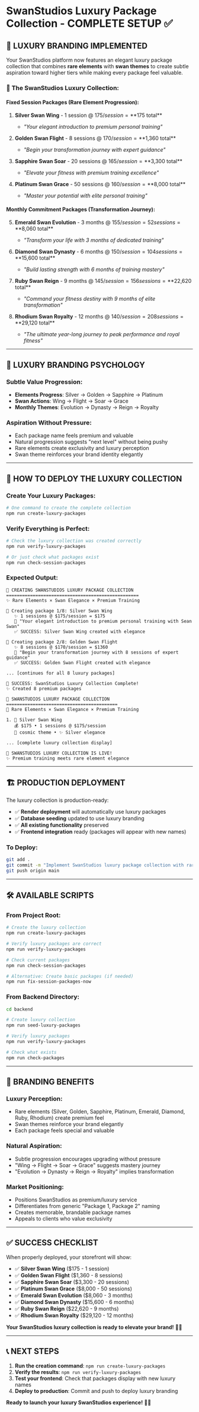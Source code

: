 # SwanStudios Luxury Package Collection - COMPLETE SETUP ✅

## 🦢 **LUXURY BRANDING IMPLEMENTED**

Your SwanStudios platform now features an elegant luxury package collection that combines **rare elements** with **swan themes** to create subtle aspiration toward higher tiers while making every package feel valuable.

### 💎 **The SwanStudios Luxury Collection:**

#### **Fixed Session Packages** (Rare Element Progression):
1. **Silver Swan Wing** - 1 session @ $175/session = **$175 total**
   - *"Your elegant introduction to premium personal training"*
   
2. **Golden Swan Flight** - 8 sessions @ $170/session = **$1,360 total**
   - *"Begin your transformation journey with expert guidance"*
   
3. **Sapphire Swan Soar** - 20 sessions @ $165/session = **$3,300 total**
   - *"Elevate your fitness with premium training excellence"*
   
4. **Platinum Swan Grace** - 50 sessions @ $160/session = **$8,000 total**
   - *"Master your potential with elite personal training"*

#### **Monthly Commitment Packages** (Transformation Journey):
5. **Emerald Swan Evolution** - 3 months @ $155/session = 52 sessions = **$8,060 total**
   - *"Transform your life with 3 months of dedicated training"*
   
6. **Diamond Swan Dynasty** - 6 months @ $150/session = 104 sessions = **$15,600 total**
   - *"Build lasting strength with 6 months of training mastery"*
   
7. **Ruby Swan Reign** - 9 months @ $145/session = 156 sessions = **$22,620 total**
   - *"Command your fitness destiny with 9 months of elite transformation"*
   
8. **Rhodium Swan Royalty** - 12 months @ $140/session = 208 sessions = **$29,120 total**
   - *"The ultimate year-long journey to peak performance and royal fitness"*

---

## 🎯 **LUXURY BRANDING PSYCHOLOGY**

### **Subtle Value Progression:**
- **Elements Progress**: Silver → Golden → Sapphire → Platinum
- **Swan Actions**: Wing → Flight → Soar → Grace  
- **Monthly Themes**: Evolution → Dynasty → Reign → Royalty

### **Aspiration Without Pressure:**
- Each package name feels premium and valuable
- Natural progression suggests "next level" without being pushy  
- Rare elements create exclusivity and luxury perception
- Swan theme reinforces your brand identity elegantly

---

## 🚀 **HOW TO DEPLOY THE LUXURY COLLECTION**

### **Create Your Luxury Packages:**
```bash
# One command to create the complete collection
npm run create-luxury-packages
```

### **Verify Everything is Perfect:**
```bash
# Check the luxury collection was created correctly
npm run verify-luxury-packages

# Or just check what packages exist
npm run check-session-packages
```

### **Expected Output:**
```
🦢 CREATING SWANSTUDIOS LUXURY PACKAGE COLLECTION
==================================================
✨ Rare Elements × Swan Elegance × Premium Training

💎 Creating package 1/8: Silver Swan Wing
   ✨ 1 sessions @ $175/session = $175
   🦢 "Your elegant introduction to premium personal training with Sean Swan"
   ✅ SUCCESS: Silver Swan Wing created with elegance

💎 Creating package 2/8: Golden Swan Flight
   ✨ 8 sessions @ $170/session = $1360
   🦢 "Begin your transformation journey with 8 sessions of expert guidance"
   ✅ SUCCESS: Golden Swan Flight created with elegance

... [continues for all 8 luxury packages]

🎉 SUCCESS: SwanStudios Luxury Collection Complete!
✨ Created 8 premium packages

🦢 SWANSTUDIOS LUXURY PACKAGE COLLECTION
==========================================
💎 Rare Elements × Swan Elegance × Premium Training

1. 💎 Silver Swan Wing
   💰 $175 • 1 sessions @ $175/session
   🎨 cosmic theme • ✨ Silver elegance

... [complete luxury collection display]

🚀 SWANSTUDIOS LUXURY COLLECTION IS LIVE!
✨ Premium training meets rare element elegance
```

---

## 🏗️ **PRODUCTION DEPLOYMENT**

The luxury collection is production-ready:
- ✅ **Render deployment** will automatically use luxury packages
- ✅ **Database seeding** updated to use luxury branding  
- ✅ **All existing functionality** preserved
- ✅ **Frontend integration** ready (packages will appear with new names)

### **To Deploy:**
```bash
git add .
git commit -m "Implement SwanStudios luxury package collection with rare element branding"
git push origin main
```

---

## 🛠️ **AVAILABLE SCRIPTS**

### **From Project Root:**
```bash
# Create the luxury collection
npm run create-luxury-packages

# Verify luxury packages are correct
npm run verify-luxury-packages

# Check current packages
npm run check-session-packages

# Alternative: Create basic packages (if needed)
npm run fix-session-packages-now
```

### **From Backend Directory:**
```bash
cd backend

# Create luxury collection
npm run seed-luxury-packages

# Verify luxury packages
npm run verify-luxury-packages

# Check what exists
npm run check-packages
```

---

## 🎨 **BRANDING BENEFITS**

### **Luxury Perception:**
- Rare elements (Silver, Golden, Sapphire, Platinum, Emerald, Diamond, Ruby, Rhodium) create premium feel
- Swan themes reinforce your brand elegantly
- Each package feels special and valuable

### **Natural Aspiration:**
- Subtle progression encourages upgrading without pressure
- "Wing → Flight → Soar → Grace" suggests mastery journey
- "Evolution → Dynasty → Reign → Royalty" implies transformation

### **Market Positioning:**
- Positions SwanStudios as premium/luxury service
- Differentiates from generic "Package 1, Package 2" naming
- Creates memorable, brandable package names
- Appeals to clients who value exclusivity

---

## ✅ **SUCCESS CHECKLIST**

When properly deployed, your storefront will show:
- ✅ **Silver Swan Wing** ($175 - 1 session)
- ✅ **Golden Swan Flight** ($1,360 - 8 sessions)  
- ✅ **Sapphire Swan Soar** ($3,300 - 20 sessions)
- ✅ **Platinum Swan Grace** ($8,000 - 50 sessions)
- ✅ **Emerald Swan Evolution** ($8,060 - 3 months)
- ✅ **Diamond Swan Dynasty** ($15,600 - 6 months)
- ✅ **Ruby Swan Reign** ($22,620 - 9 months)
- ✅ **Rhodium Swan Royalty** ($29,120 - 12 months)

**Your SwanStudios luxury collection is ready to elevate your brand!** 🦢✨

---

## 📞 **NEXT STEPS**

1. **Run the creation command**: `npm run create-luxury-packages`
2. **Verify the results**: `npm run verify-luxury-packages` 
3. **Test your frontend**: Check that packages display with new luxury names
4. **Deploy to production**: Commit and push to deploy luxury branding

**Ready to launch your luxury SwanStudios experience!** 🚀💎
